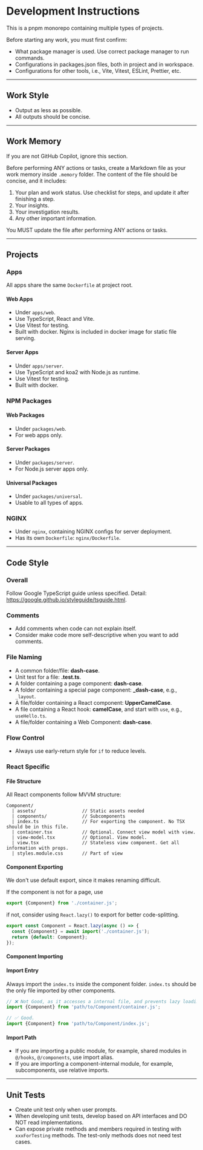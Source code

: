 # Development Instructions

This is a pnpm monorepo containing multiple types of projects.

Before starting any work, you must first confirm:

- What package manager is used. Use correct package manager to run commands.
- Configurations in packages.json files, both in project and in workspace.
- Configurations for other tools, i.e., Vite, Vitest, ESLint, Prettier, etc.

---

## Work Style

- Output as less as possible.
- All outputs should be concise.

---

## Work Memory

If you are not GitHub Copilot, ignore this section.

Before performing ANY actions or tasks, create a Markdown file as your work memory inside `.memory` folder. The content
of the file should be concise, and it includes:

1. Your plan and work status. Use checklist for steps, and update it after finishing a step.
2. Your insights.
3. Your investigation results.
4. Any other important information.

You MUST update the file after performing ANY actions or tasks.

---

## Projects

### Apps

All apps share the same `Dockerfile` at project root.

#### Web Apps

- Under `apps/web`.
- Use TypeScript, React and Vite.
- Use Vitest for testing.
- Built with docker. Nginx is included in docker image for static file serving.

#### Server Apps

- Under `apps/server`.
- Use TypeScript and koa2 with Node.js as runtime.
- Use Vitest for testing.
- Built with docker.

### NPM Packages

#### Web Packages

- Under `packages/web`.
- For web apps only.

#### Server Packages

- Under `packages/server`.
- For Node.js server apps only.

#### Universal Packages

- Under `packages/universal`.
- Usable to all types of apps.

### NGINX

- Under `nginx`, containing NGINX configs for server deployment.
- Has its own `Dockerfile`: `nginx/Dockerfile`.

---

## Code Style

### Overall

Follow Google TypeScript guide unless specified. Detail: <https://google.github.io/styleguide/tsguide.html>.

### Comments

- Add comments when code can not explain itself.
- Consider make code more self-descriptive when you want to add comments.

### File Naming

- A common folder/file: **dash-case**.
- Unit test for a file: **<file-name>.test.ts**.
- A folder containing a page component: **dash-case**.
- A folder containing a special page component: **\_dash-case**, e.g., `_layout`.
- A file/folder containing a React component: **UpperCamelCase**.
- A file containing a React hook: **camelCase**, and start with `use`, e.g., `useHello.ts`.
- A file/folder containing a Web Component: **dash-case**.

### Flow Control

- Always use early-return style for `if` to reduce levels.

### React Specific

#### File Structure

All React components follow MVVM structure:

```text
Component/
  | assets/                 // Static assets needed
  | components/             // Subcomponents
  | index.ts                // For exporting the component. No TSX should be in this file.
  | container.tsx           // Optional. Connect view model with view.
  | view-model.tsx          // Optional. View model.
  | view.tsx                // Stateless view component. Get all information with props.
  | styles.module.css       // Part of view
```

#### Component Exporting

We don't use default export, since it makes renaming difficult.

If the component is not for a page, use

```typescript
export {Component} from './container.js';
```

if not, consider using `React.lazy()` to export for better code-splitting.

```typescript
export const Component = React.lazy(async () => {
  const {Component} = await import('./container.js');
  return {default: Component};
});
```

#### Component Importing

#### Import Entry

Always import the `index.ts` inside the component folder. `index.ts` should be the only file imported by other
components.

```typescript
// ❌ Not Good, as it accesses a internal file, and prevents lazy loading.
import {Component} from 'path/to/Component/container.js';

// ✅ Good.
import {Component} from 'path/to/Component/index.js';
```

#### Import Path

- If you are importing a public module, for example, shared modules in `@/hooks`, `@/components`, use import alias.
- If you are importing a component-internal module, for example, subcomponents, use relative imports.

---

## Unit Tests

- Create unit test only when user prompts.
- When developing unit tests, develop based on API interfaces and DO NOT read implementations.
- Can expose private methods and members required in testing with `xxxForTesting` methods. The test-only methods does
  not need test cases.
